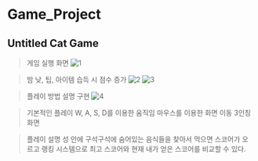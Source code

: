 # Game_Project

## Untitled Cat Game

> 게임 실행 화면
![1](https://user-images.githubusercontent.com/50172970/142723247-a1fb11b4-ec2b-4491-876f-45c464ce5ae9.png)


> 밤 낮, 팁, 아이템 습득 시 점수 증가
![2](https://user-images.githubusercontent.com/50172970/142723250-a2cc88c1-1729-4ae4-ac16-06fe3adaf2ba.png)
![3](https://user-images.githubusercontent.com/50172970/142723252-ce7e5a98-19a7-4c57-bc38-bbfbd38586c3.png)


> 플레이 방법 설명 구현
![4](https://user-images.githubusercontent.com/50172970/142723265-30f10c76-fd99-466a-bd60-76c520f7fafa.png)


> 기본적인 플레이
W, A, S, D를 이용한 움직임
마우스를 이용한 화면 이동
3인칭 화면


> 플레이 설명
성 안에 구석구석에 숨어있는 음식들을 찾아서 먹으면 스코어가 오르고 랭킹 시스템으로 최고 스코어와 현재 내가 얻은 스코어를 비교할 수 있다.

